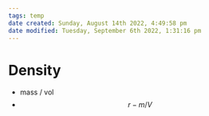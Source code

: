 ```yaml
---
tags: temp
date created: Sunday, August 14th 2022, 4:49:58 pm
date modified: Tuesday, September 6th 2022, 1:31:16 pm
---
```


# Density
- mass / vol
- $$r - m/V$$

